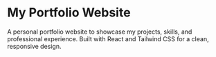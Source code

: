 # My Portfolio Website

A personal portfolio website to showcase my projects, skills, and professional experience. Built with React and Tailwind CSS for a clean, responsive design.
